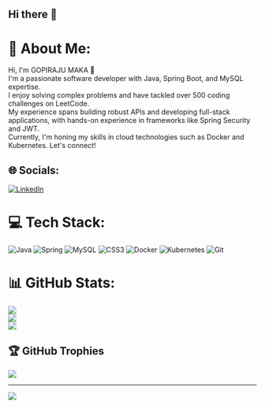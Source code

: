 ## Hi there 👋

<!--
**MAKAGOPIRAJU/MAKAGOPIRAJU** is a ✨ _special_ ✨ repository because its `README.md` (this file) appears on your GitHub profile.

Here are some ideas to get you started:

- 🔭 I’m currently working on ...
- 🌱 I’m currently learning ...
- 👯 I’m looking to collaborate on ...
- 🤔 I’m looking for help with ...
- 💬 Ask me about ...
- 📫 How to reach me: ...
- 😄 Pronouns: ...
- ⚡ Fun fact: ...
-->
# 💫 About Me:
Hi, I'm GOPIRAJU MAKA 👋 <br>I'm a passionate software developer with Java, Spring Boot, and MySQL expertise. <br>I enjoy solving complex problems and have tackled over 500 coding challenges on LeetCode. <br>My experience spans building robust APIs and developing full-stack applications, with hands-on experience in frameworks like Spring Security and JWT. <br>Currently, I'm honing my skills in cloud technologies such as Docker and Kubernetes. Let's connect!


## 🌐 Socials:
[![LinkedIn](https://img.shields.io/badge/LinkedIn-%230077B5.svg?logo=linkedin&logoColor=white)](https://linkedin.com/in/https://www.linkedin.com/in/gopirajumaka/) 

# 💻 Tech Stack:
![Java](https://img.shields.io/badge/java-%23ED8B00.svg?style=for-the-badge&logo=openjdk&logoColor=white) ![Spring](https://img.shields.io/badge/spring-%236DB33F.svg?style=for-the-badge&logo=spring&logoColor=white) ![MySQL](https://img.shields.io/badge/mysql-4479A1.svg?style=for-the-badge&logo=mysql&logoColor=white) ![CSS3](https://img.shields.io/badge/css3-%231572B6.svg?style=for-the-badge&logo=css3&logoColor=white) ![Docker](https://img.shields.io/badge/docker-%230db7ed.svg?style=for-the-badge&logo=docker&logoColor=white) ![Kubernetes](https://img.shields.io/badge/kubernetes-%23326ce5.svg?style=for-the-badge&logo=kubernetes&logoColor=white) ![Git](https://img.shields.io/badge/git-%23F05033.svg?style=for-the-badge&logo=git&logoColor=white)
# 📊 GitHub Stats:
![](https://github-readme-stats.vercel.app/api?username=MAKAGOPIRAJU&theme=dark&hide_border=false&include_all_commits=false&count_private=false)<br/>
![](https://github-readme-streak-stats.herokuapp.com/?user=MAKAGOPIRAJU&theme=dark&hide_border=false)<br/>
![](https://github-readme-stats.vercel.app/api/top-langs/?username=MAKAGOPIRAJU&theme=dark&hide_border=false&include_all_commits=false&count_private=false&layout=compact)

## 🏆 GitHub Trophies
![](https://github-profile-trophy.vercel.app/?username=MAKAGOPIRAJU&theme=radical&no-frame=false&no-bg=true&margin-w=4)

---
[![](https://visitcount.itsvg.in/api?id=MAKAGOPIRAJU&icon=0&color=0)](https://visitcount.itsvg.in)

<!-- Proudly created with GPRM ( https://gprm.itsvg.in ) -->
